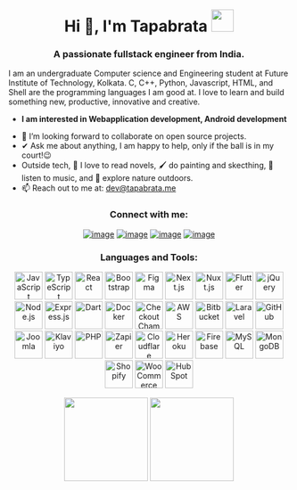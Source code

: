 <h1 align="center">Hi 👋, I'm Tapabrata <img height="40" src="https://emoji.gg/assets/emoji/7333-parrotdance.gif"></h1>
<h3 align="center">A passionate fullstack engineer from India.</h3>

I am an undergraduate Computer science and Engineering student at Future Institute of Technology, Kolkata. C, C++, Python, Javascript, HTML, and Shell are the programming languages I am good at. I love to learn and build something new, productive, innovative and creative.
* **I am interested in Webapplication development, Android development**
- 👯 I’m looking forward to collaborate on open source projects.
- ✔ Ask me about anything, I am happy to help, only if the ball is in my court!😉<br>
- Outside tech, 📖 I love to read novels, 🖌️ do painting and skecthing, 🎵 listen to music, and 🌴 explore nature outdoors.
- 📫 Reach out to me at: <a href="mailto:dev@tapabrata.me">dev@tapabrata.me</a>

<h3 align="center">Connect with me:</h3>
<div align="center">

  [![image](https://img.shields.io/badge/LinkedIn-0077B5?style=for-the-badge&logo=linkedin&logoColor=white)](https://www.linkedin.com/in/tapabrata-goswami-b593b6182/) [![image](https://img.shields.io/badge/Instagram-E4405F?style=for-the-badge&logo=instagram&logoColor=white)](https://www.instagram.com/tapabrata_goswami_/) [![image](https://img.shields.io/badge/Twitter-1DA1F2?style=for-the-badge&logo=twitter&logoColor=white)](https://twitter.com/@TapabrataGoswa2/) [![image](https://img.shields.io/badge/Gmail-D14836?style=for-the-badge&logo=gmail&logoColor=white)](mailto:tapabratagoswami21@gmail.com)

  
</div>

<h3 align="center">Languages and Tools:</h3>

<p align="center"> 
<img
    src="https://hire.codeclouds.com/_next/image/?url=https%3A%2F%2Fmedia.codeclouds.com%2Fsmall%2Ficon_javascript.png&w=48&q=75"
    alt="JavaScript"
    class="skill-icons"
    style="height: 50px;" />
<img
    src="https://hire.codeclouds.com/_next/image/?url=https%3A%2F%2Fmedia.codeclouds.com%2Fsmall%2Ficon_typescript.png&w=48&q=75"
    alt="TypeScript"
    class="skill-icons"
    style="height: 50px;" />
<img
    src="https://hire.codeclouds.com/_next/image/?url=https%3A%2F%2Fmedia.codeclouds.com%2Fsmall%2Ficon_react.png&w=48&q=75"
    alt="React"
    class="skill-icons"
    style="height: 50px;" />
<img
    src="https://hire.codeclouds.com/_next/image/?url=https%3A%2F%2Fmedia.codeclouds.com%2Fxlarge%2Fbootstrap-4.svg&w=48&q=75"
    alt="Bootstrap"
    class="skill-icons"
    style="height: 50px;" />
<img
    src="https://hire.codeclouds.com/_next/image/?url=https%3A%2F%2Fmedia.codeclouds.com%2Fxsmall%2Ficon-figma.svg&w=48&q=75"
    alt="Figma"
    class="skill-icons"
    style="height: 50px;" />
<img
    src="https://hire.codeclouds.com/_next/image/?url=https%3A%2F%2Fmedia.codeclouds.com%2Fxsmall%2Ficon-nextjs.svg&w=48&q=75"
    alt="Next.js"
    class="skill-icons"
    style="height: 50px;" />
<img
    src="https://hire.codeclouds.com/_next/image/?url=https%3A%2F%2Fmedia.codeclouds.com%2Fxsmall%2Ficon-nuxtjs.svg&w=48&q=75"
    alt="Nuxt.js"
    class="skill-icons"
    style="height: 50px;" />
<img
    src="https://hire.codeclouds.com/_next/image/?url=https%3A%2F%2Fmedia.codeclouds.com%2Fsmall%2Ficon_flutter.png&w=48&q=75"
    alt="Flutter"
    class="skill-icons"
    style="height: 50px;" />
<img
    src="https://hire.codeclouds.com/_next/image/?url=https%3A%2F%2Fmedia.codeclouds.com%2Fsmall%2Ficon_jquery.png&w=48&q=75"
    alt="jQuery"
    class="skill-icons"
    style="height: 50px;" />
<img
    src="https://hire.codeclouds.com/_next/image/?url=https%3A%2F%2Fmedia.codeclouds.com%2Fsmall%2Ficon_nodejs.png&w=48&q=75"
    alt="Node.js"
    class="skill-icons"
    style="height: 50px;" />
<img
    src="https://hire.codeclouds.com/_next/image/?url=https%3A%2F%2Fmedia.codeclouds.com%2Fxsmall%2Ficon-expressjs.svg&w=48&q=75"
    alt="Express.js"
    class="skill-icons"
    style="height: 50px;" />
<img
    src="https://hire.codeclouds.com/_next/image/?url=https%3A%2F%2Fmedia.codeclouds.com%2Fxsmall%2Ficon-dart.svg&w=48&q=75"
    alt="Dart"
    class="skill-icons"
    style="height: 50px;" />
<img
    src="https://hire.codeclouds.com/_next/image/?url=https%3A%2F%2Fmedia.codeclouds.com%2Fsmall%2Ficon_docker.png&w=48&q=75"
    alt="Docker"
    class="skill-icons"
    style="height: 50px;" />
<img
    src="https://hire.codeclouds.com/_next/image/?url=https%3A%2F%2Fmedia.codeclouds.com%2Fxsmall%2Fcheckout_champ.svg&w=48&q=75"
    alt="Checkout Champ"
    class="skill-icons"
    style="height: 50px;" />
<img
    src="https://hire.codeclouds.com/_next/image/?url=https%3A%2F%2Fmedia.codeclouds.com%2Fxxsmall%2Faws.svg&w=48&q=75"
    alt="AWS"
    class="skill-icons"
    style="height: 50px;" />
<img
    src="https://hire.codeclouds.com/_next/image/?url=https%3A%2F%2Fmedia.codeclouds.com%2Fxsmall%2Fios-bitbucket.svg&w=48&q=75"
    alt="Bitbucket"
    class="skill-icons"
    style="height: 50px;" />
<img
    src="https://hire.codeclouds.com/_next/image/?url=https%3A%2F%2Fmedia.codeclouds.com%2Fxsmall%2Ficon-laravel.svg&w=48&q=75"
    alt="Laravel"
    class="skill-icons"
    style="height: 50px;" />
<img
    src="https://hire.codeclouds.com/_next/image/?url=https%3A%2F%2Fmedia.codeclouds.com%2Fxsmall%2Ficon-github.svg&w=48&q=75"
    alt="GitHub"
    class="skill-icons"
    style="height: 50px;" />
<img
    src="https://hire.codeclouds.com/_next/image/?url=https%3A%2F%2Fmedia.codeclouds.com%2Fxlarge%2Fjoomla.svg&w=48&q=75"
    alt="Joomla"
    class="skill-icons"
    style="height: 50px;" />
<img
    src="https://hire.codeclouds.com/_next/image/?url=https%3A%2F%2Fmedia.codeclouds.com%2Fxsmall%2Ficon-klaviyo.svg&w=48&q=75"
    alt="Klaviyo"
    class="skill-icons"
    style="height: 50px;" />
<img
    src="https://hire.codeclouds.com/_next/image/?url=https%3A%2F%2Fmedia.codeclouds.com%2Fxsmall%2Ficon-php.svg&w=48&q=75"
    alt="PHP"
    class="skill-icons"
    style="height: 50px;" />
<img
    src="https://hire.codeclouds.com/_next/image/?url=https%3A%2F%2Fmedia.codeclouds.com%2Fxsmall%2Ficon_zapier.svg&w=48&q=75"
    alt="Zapier"
    class="skill-icons"
    style="height: 50px;" />
<img
    src="https://hire.codeclouds.com/_next/image/?url=https%3A%2F%2Fmedia.codeclouds.com%2Fxsmall%2Ficon-cloudflare.svg&w=48&q=75"
    alt="Cloudflare"
    class="skill-icons"
    style="height: 50px;" />
<img
    src="https://hire.codeclouds.com/_next/image/?url=https%3A%2F%2Fmedia.codeclouds.com%2Fxsmall%2Ficon-heroku.svg&w=48&q=75"
    alt="Heroku"
    class="skill-icons"
    style="height: 50px;" />
<img
    src="https://hire.codeclouds.com/_next/image/?url=https%3A%2F%2Fmedia.codeclouds.com%2Fxsmall%2Ficon-firebase.svg&w=48&q=75"
    alt="Firebase"
    class="skill-icons"
    style="height: 50px;" />
<img
    src="https://hire.codeclouds.com/_next/image/?url=https%3A%2F%2Fmedia.codeclouds.com%2Fsmall%2Ficon_mysql.png&w=48&q=75"
    alt="MySQL"
    class="skill-icons"
    style="height: 50px;" />
<img
    src="https://hire.codeclouds.com/_next/image/?url=https%3A%2F%2Fmedia.codeclouds.com%2Fxsmall%2Ficon-mongodb.svg&w=48&q=75"
    alt="MongoDB"
    class="skill-icons"
    style="height: 50px;" />
<img
    src="https://hire.codeclouds.com/_next/image/?url=https%3A%2F%2Fmedia.codeclouds.com%2Fxsmall%2Ficon-shopify.svg&w=48&q=75"
    alt="Shopify"
    class="skill-icons"
    style="height: 50px;" />
<img
    src="https://hire.codeclouds.com/_next/image/?url=https%3A%2F%2Fmedia.codeclouds.com%2Fsmall%2Ficon_woocommerce.png&w=48&q=75"
    alt="WooCommerce"
    class="skill-icons"
    style="height: 50px;" />
<img
    src="https://hire.codeclouds.com/_next/image/?url=https%3A%2F%2Fmedia.codeclouds.com%2Fsmall%2Ficon_hubspot.png&w=48&q=75"
    alt="HubSpot"
    class="skill-icons"
    style="height: 50px;" />
</p>

<p align= "center">
  <img height= "150" src="https://github-readme-stats.vercel.app/api?username=Tapabrata-Goswami&theme=react&show_icons=true&include_all_commits=true" />
  <img height= "150" src="https://github-readme-stats.vercel.app/api/top-langs/?username=Tapabrata-Goswami&theme=react&layout=compact" />
</p>

